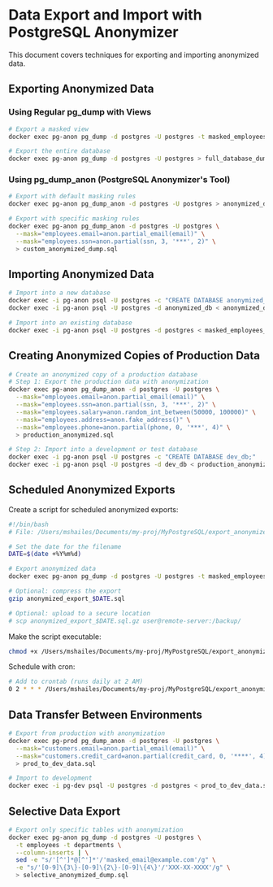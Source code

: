 # Data Export and Import with PostgreSQL Anonymizer

This document covers techniques for exporting and importing anonymized data.

## Exporting Anonymized Data

### Using Regular pg_dump with Views

```bash
# Export a masked view
docker exec pg-anon pg_dump -d postgres -U postgres -t masked_employees_mat > masked_employees_dump.sql

# Export the entire database
docker exec pg-anon pg_dump -d postgres -U postgres > full_database_dump.sql
```

### Using pg_dump_anon (PostgreSQL Anonymizer's Tool)

```bash
# Export with default masking rules
docker exec pg-anon pg_dump_anon -d postgres -U postgres > anonymized_dump.sql

# Export with specific masking rules
docker exec pg-anon pg_dump_anon -d postgres -U postgres \
  --mask="employees.email=anon.partial_email(email)" \
  --mask="employees.ssn=anon.partial(ssn, 3, '***', 2)" \
  > custom_anonymized_dump.sql
```

## Importing Anonymized Data

```bash
# Import into a new database
docker exec -i pg-anon psql -U postgres -c "CREATE DATABASE anonymized_db;"
docker exec -i pg-anon psql -U postgres -d anonymized_db < anonymized_dump.sql

# Import into an existing database
docker exec -i pg-anon psql -U postgres -d postgres < masked_employees_dump.sql
```

## Creating Anonymized Copies of Production Data

```bash
# Create an anonymized copy of a production database
# Step 1: Export the production data with anonymization
docker exec pg-anon pg_dump_anon -d postgres -U postgres \
  --mask="employees.email=anon.partial_email(email)" \
  --mask="employees.ssn=anon.partial(ssn, 3, '***', 2)" \
  --mask="employees.salary=anon.random_int_between(50000, 100000)" \
  --mask="employees.address=anon.fake_address()" \
  --mask="employees.phone=anon.partial(phone, 0, '***', 4)" \
  > production_anonymized.sql

# Step 2: Import into a development or test database
docker exec -i pg-anon psql -U postgres -c "CREATE DATABASE dev_db;"
docker exec -i pg-anon psql -U postgres -d dev_db < production_anonymized.sql
```

## Scheduled Anonymized Exports

Create a script for scheduled anonymized exports:

```bash
#!/bin/bash
# File: /Users/mshailes/Documents/my-proj/MyPostgreSQL/export_anonymized_data.sh

# Set the date for the filename
DATE=$(date +%Y%m%d)

# Export anonymized data
docker exec pg-anon pg_dump -d postgres -U postgres -t masked_employees_mat > anonymized_export_$DATE.sql

# Optional: compress the export
gzip anonymized_export_$DATE.sql

# Optional: upload to a secure location
# scp anonymized_export_$DATE.sql.gz user@remote-server:/backup/
```

Make the script executable:

```bash
chmod +x /Users/mshailes/Documents/my-proj/MyPostgreSQL/export_anonymized_data.sh
```

Schedule with cron:

```bash
# Add to crontab (runs daily at 2 AM)
0 2 * * * /Users/mshailes/Documents/my-proj/MyPostgreSQL/export_anonymized_data.sh
```

## Data Transfer Between Environments

```bash
# Export from production with anonymization
docker exec pg-prod pg_dump_anon -d postgres -U postgres \
  --mask="customers.email=anon.partial_email(email)" \
  --mask="customers.credit_card=anon.partial(credit_card, 0, '****', 4)" \
  > prod_to_dev_data.sql

# Import to development
docker exec -i pg-dev psql -U postgres -d postgres < prod_to_dev_data.sql
```

## Selective Data Export

```bash
# Export only specific tables with anonymization
docker exec pg-anon pg_dump -d postgres -U postgres \
  -t employees -t departments \
  --column-inserts | \
  sed -e "s/'[^']*@[^']*'/'masked_email@example.com'/g" \
  -e "s/'[0-9]\{3\}-[0-9]\{2\}-[0-9]\{4\}'/'XXX-XX-XXXX'/g" \
  > selective_anonymized_dump.sql
```
